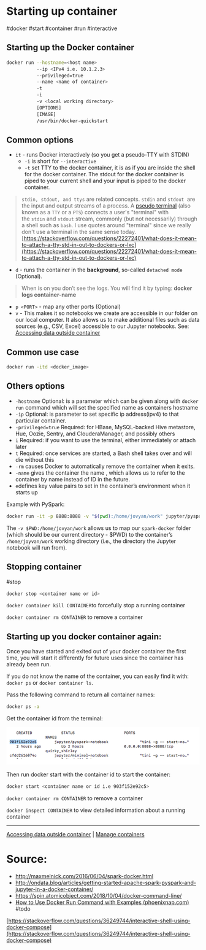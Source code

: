# Starting up container

#docker #start #container #run #interactive

## Starting up the Docker container

```bash
docker run --hostname=<host name> 
		   --ip <IPv4 i.e. 10.1.2.3>
		   --privileged=true 
		   --name <name of container>
		   -t 
		   -i  
		   -v <local working directory> 
		   [OPTIONS] 
		   [IMAGE] 
		   /usr/bin/docker-quickstart
```

## Common options

- `it` - runs Docker interactively (so you get a pseudo-TTY with STDIN)
	- `-i` is short for `--interactive`
	- `-t` set TTY to the docker container, it is as if you are inside the shell for the docker container. The stdout for the docker container is piped to your current shell and your input is piped to the docker container.


>`stdin, stdout, and ttys` are related concepts. `stdin` and `stdout`
 are the input and output streams of a process. A [pseudo terminal](http://en.wikipedia.org/wiki/Pseudo_terminal) (also known as a `TTY` or a `PTS`) connects a user's "terminal" with the `stdin` and `stdout` stream, commonly (but not necessarily) through a shell such as `bash`. I use quotes around "terminal" since we really don't use a terminal in the same sense today.  
> [https://stackoverflow.com/questions/22272401/what-does-it-mean-to-attach-a-tty-std-in-out-to-dockers-or-lxc](https://stackoverflow.com/questions/22272401/what-does-it-mean-to-attach-a-tty-std-in-out-to-dockers-or-lxc)


- `d` - runs the container in the **background**, so-called `detached mode` (Optional).

> When is on you don’t see the logs. You will find it by typing: **docker logs container-name** 

- `p <PORT>` - map any other ports (Optional)
- `v` - This makes it so notebooks we create are accessible in our folder on our local computer. It also allows us to make additional files such as data sources (e.g., CSV, Excel) accessible to our Jupyter notebooks. See: [Accessing data outside container](../Accessing%20data%20outside%20container.md)

## Common use case

```bash
docker run -itd <docker_image>
```

## Others options

- `-hostname` Optional: is a parameter which can be given along with `docker run` command which will set the specified name as containers hostname
- `-ip` Optional: is parameter to set specific ip address(ipv4) to that particular container.
- `-privileged=true` Required: for HBase, MySQL-backed Hive metastore, Hue, Oozie, Sentry, and ClouderaManager, and possibly others
- `i` Required: if you want to use the terminal, either immediately or attach later
- `t` Required: once services are started, a Bash shell takes over and will die without this
- `-rm` causes Docker to automatically remove the container when it exits.
- `-name` gives the container the name , which allows us to refer to the container by name instead of ID in the future.
- `e`defines key value pairs to set in the container’s environment when it starts up

Example with PySpark:

```bash
docker run -it -p 8888:8888 -v "$(pwd):/home/jovyan/work" jupyter/pyspark-notebook  --name spark
```

The `-v $PWD:/home/jovyan/work` allows us to map our `spark-docker` folder (which should be our current directory - $PWD) to the container’s `/home/joyvan/work` working directory (i.e., the directory the Jupyter notebook will run from).

## Stopping container

#stop

```bash
docker stop <container name or id>
```

`docker container kill CONTAINER`to forcefully stop a running container

`docker container rm CONTAINER` to remove a container

## Starting up you docker container again:

Once you have started and exited out of your docker container the first time, you will start it differently for future uses since the container has already been run.

If you do not know the name of the container, you can easily find it with: `docker ps` or `docker container ls`.

Pass the following command to return all container names:

```bash
docker ps -a
```

Get the container id from the terminal:

![2020061400215104.png](ATTACHMENTS/2020061400215104.png)

Then run docker start with the container id to start the container:

```bash
docker start <container name or id i.e 903f152e92c5>
```

`docker container rm CONTAINER` to remove a container

`docker inspect CONTAINER` to view detailed information about a running container

---

[Accessing data outside container](../Accessing%20data%20outside%20container.md) | [Manage containers](Manage%20containers.md) 

# Source:

- http://maxmelnick.com/2016/06/04/spark-docker.html
- http://ondata.blog/articles/getting-started-apache-spark-pyspark-and-jupyter-in-a-docker-container/
- https://spin.atomicobject.com/2018/10/04/docker-command-line/
- [How to Use Docker Run Command with Examples (phoenixnap.com)](https://phoenixnap.com/kb/docker-run-command-with-examples) #todo

[https://stackoverflow.com/questions/36249744/interactive-shell-using-docker-compose](https://stackoverflow.com/questions/36249744/interactive-shell-using-docker-compose)